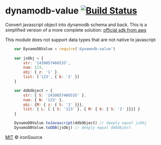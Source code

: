 # dynamodb-value [![Build Status](https://secure.travis-ci.org/ironSource/node-dynamodb-value.png?branch=master)](http://travis-ci.org/ironSource/node-dynamodb-value)

Convert javascript object into dynamodb schema and back. This is a simplified version of a more complete solution: [official sdk from aws](https://github.com/awslabs/dynamodb-document-js-sdk)

This module does not support data types that are not native to javascript

```javascript
    var DynamoDBValue = require('dynamodb-value')
    
    var jsObj = {
        str: '1439057466535',
        num: 123,
        obj: { z: '1' },
        list: ['123', { b: '2' }]
    }

    var ddbObject = {
        str: { S: '1439057466535' },
        num: { N: '123' },
        obj: {M: { z: { S: '1' }}},
        list: { L: [ { S: '123' }, { M: { b: { S: '2' }}}] }
    }

    DynamoDBValue.toJavascript(ddbObject) // deeply equal jsObj
    DynamoDBValue.toDDB(jsObj) // deeply equal ddbObject
```

[MIT](http://opensource.org/licenses/MIT) © ironSource